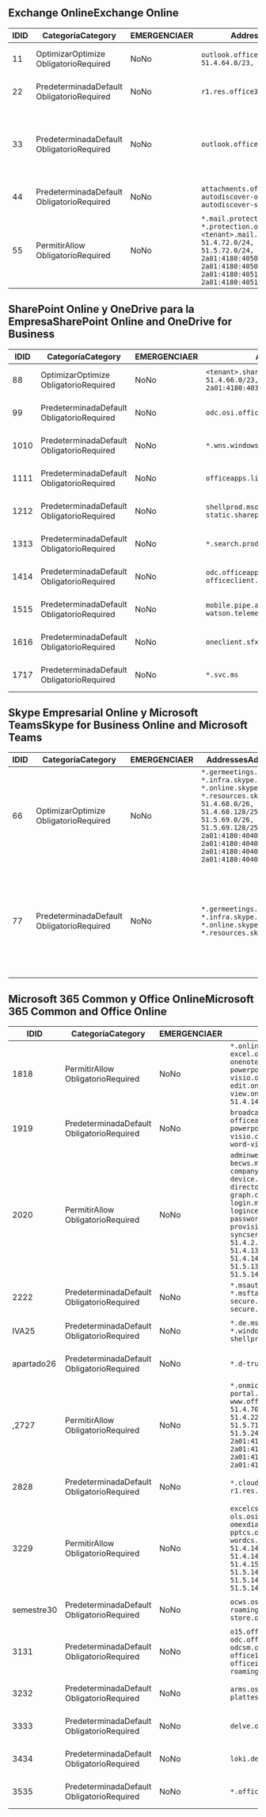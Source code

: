 <!--THIS FILE IS AUTOMATICALLY GENERATED. MANUAL CHANGES WILL BE OVERWRITTEN.-->
<!--Please contact the Office 365 Endpoints team with any questions.-->
<!--Germany endpoints version 2020032700-->
<!--File generated 2020-03-27 11:00:14.2466-->

## <a name="exchange-online"></a><span data-ttu-id="5181e-101">Exchange Online</span><span class="sxs-lookup"><span data-stu-id="5181e-101">Exchange Online</span></span>

<span data-ttu-id="5181e-102">ID</span><span class="sxs-lookup"><span data-stu-id="5181e-102">ID</span></span> | <span data-ttu-id="5181e-103">Categoría</span><span class="sxs-lookup"><span data-stu-id="5181e-103">Category</span></span> | <span data-ttu-id="5181e-104">EMERGENCIA</span><span class="sxs-lookup"><span data-stu-id="5181e-104">ER</span></span> | <span data-ttu-id="5181e-105">Addresses</span><span class="sxs-lookup"><span data-stu-id="5181e-105">Addresses</span></span> | <span data-ttu-id="5181e-106">Puertos</span><span class="sxs-lookup"><span data-stu-id="5181e-106">Ports</span></span>
-- | -------------------- | -- | ------------------------------------------------------------------------------------------------------------------------------------------------------------------------------------------------------------------------------------------------------------ | -------------------------------
<span data-ttu-id="5181e-107">1</span><span class="sxs-lookup"><span data-stu-id="5181e-107">1</span></span> | <span data-ttu-id="5181e-108">Optimizar</span><span class="sxs-lookup"><span data-stu-id="5181e-108">Optimize</span></span><BR><span data-ttu-id="5181e-109">Obligatorio</span><span class="sxs-lookup"><span data-stu-id="5181e-109">Required</span></span> | <span data-ttu-id="5181e-110">No</span><span class="sxs-lookup"><span data-stu-id="5181e-110">No</span></span> | `outlook.office.de`<BR>`51.4.64.0/23, 51.5.64.0/23` | <span data-ttu-id="5181e-111">**TCP:** 443, 80</span><span class="sxs-lookup"><span data-stu-id="5181e-111">**TCP:** 443, 80</span></span>
<span data-ttu-id="5181e-112">2</span><span class="sxs-lookup"><span data-stu-id="5181e-112">2</span></span> | <span data-ttu-id="5181e-113">Predeterminada</span><span class="sxs-lookup"><span data-stu-id="5181e-113">Default</span></span><BR><span data-ttu-id="5181e-114">Obligatorio</span><span class="sxs-lookup"><span data-stu-id="5181e-114">Required</span></span> | <span data-ttu-id="5181e-115">No</span><span class="sxs-lookup"><span data-stu-id="5181e-115">No</span></span> | `r1.res.office365.com` | <span data-ttu-id="5181e-116">**TCP:** 443, 80</span><span class="sxs-lookup"><span data-stu-id="5181e-116">**TCP:** 443, 80</span></span>
<span data-ttu-id="5181e-117">3</span><span class="sxs-lookup"><span data-stu-id="5181e-117">3</span></span> | <span data-ttu-id="5181e-118">Predeterminada</span><span class="sxs-lookup"><span data-stu-id="5181e-118">Default</span></span><BR><span data-ttu-id="5181e-119">Obligatorio</span><span class="sxs-lookup"><span data-stu-id="5181e-119">Required</span></span> | <span data-ttu-id="5181e-120">No</span><span class="sxs-lookup"><span data-stu-id="5181e-120">No</span></span> | `outlook.office.de` | <span data-ttu-id="5181e-121">**TCP:** 143, 25, 587, 993, 995</span><span class="sxs-lookup"><span data-stu-id="5181e-121">**TCP:** 143, 25, 587, 993, 995</span></span>
<span data-ttu-id="5181e-122">4</span><span class="sxs-lookup"><span data-stu-id="5181e-122">4</span></span> | <span data-ttu-id="5181e-123">Predeterminada</span><span class="sxs-lookup"><span data-stu-id="5181e-123">Default</span></span><BR><span data-ttu-id="5181e-124">Obligatorio</span><span class="sxs-lookup"><span data-stu-id="5181e-124">Required</span></span> | <span data-ttu-id="5181e-125">No</span><span class="sxs-lookup"><span data-stu-id="5181e-125">No</span></span> | `attachments.office365-net.de, autodiscover-outlook.office.de, autodiscover-s.outlook.de` | <span data-ttu-id="5181e-126">**TCP:** 443, 80</span><span class="sxs-lookup"><span data-stu-id="5181e-126">**TCP:** 443, 80</span></span>
<span data-ttu-id="5181e-127">5</span><span class="sxs-lookup"><span data-stu-id="5181e-127">5</span></span> | <span data-ttu-id="5181e-128">Permitir</span><span class="sxs-lookup"><span data-stu-id="5181e-128">Allow</span></span><BR><span data-ttu-id="5181e-129">Obligatorio</span><span class="sxs-lookup"><span data-stu-id="5181e-129">Required</span></span> | <span data-ttu-id="5181e-130">No</span><span class="sxs-lookup"><span data-stu-id="5181e-130">No</span></span> | `*.mail.protection.outlook.de, *.protection.outlook.de, <tenant>.mail.protection.outlook.de`<BR>`51.4.72.0/24, 51.4.80.0/27, 51.5.72.0/24, 51.5.80.0/27, 2a01:4180:4050:400::/64, 2a01:4180:4050:800::/64, 2a01:4180:4051:400::/64, 2a01:4180:4051:800::/64` | <span data-ttu-id="5181e-131">**TCP:** 25, 443</span><span class="sxs-lookup"><span data-stu-id="5181e-131">**TCP:** 25, 443</span></span>

## <a name="sharepoint-online-and-onedrive-for-business"></a><span data-ttu-id="5181e-132">SharePoint Online y OneDrive para la Empresa</span><span class="sxs-lookup"><span data-stu-id="5181e-132">SharePoint Online and OneDrive for Business</span></span>

<span data-ttu-id="5181e-133">ID</span><span class="sxs-lookup"><span data-stu-id="5181e-133">ID</span></span> | <span data-ttu-id="5181e-134">Categoría</span><span class="sxs-lookup"><span data-stu-id="5181e-134">Category</span></span> | <span data-ttu-id="5181e-135">EMERGENCIA</span><span class="sxs-lookup"><span data-stu-id="5181e-135">ER</span></span> | <span data-ttu-id="5181e-136">Addresses</span><span class="sxs-lookup"><span data-stu-id="5181e-136">Addresses</span></span> | <span data-ttu-id="5181e-137">Puertos</span><span class="sxs-lookup"><span data-stu-id="5181e-137">Ports</span></span>
-- | -------------------- | -- | ------------------------------------------------------------------------------ | ----------------
<span data-ttu-id="5181e-138">8</span><span class="sxs-lookup"><span data-stu-id="5181e-138">8</span></span> | <span data-ttu-id="5181e-139">Optimizar</span><span class="sxs-lookup"><span data-stu-id="5181e-139">Optimize</span></span><BR><span data-ttu-id="5181e-140">Obligatorio</span><span class="sxs-lookup"><span data-stu-id="5181e-140">Required</span></span> | <span data-ttu-id="5181e-141">No</span><span class="sxs-lookup"><span data-stu-id="5181e-141">No</span></span> | `<tenant>.sharepoint.de`<BR>`51.4.66.0/23, 51.5.66.0/23, 2a01:4180:4030::/44` | <span data-ttu-id="5181e-142">**TCP:** 443, 80</span><span class="sxs-lookup"><span data-stu-id="5181e-142">**TCP:** 443, 80</span></span>
<span data-ttu-id="5181e-143">9</span><span class="sxs-lookup"><span data-stu-id="5181e-143">9</span></span> | <span data-ttu-id="5181e-144">Predeterminada</span><span class="sxs-lookup"><span data-stu-id="5181e-144">Default</span></span><BR><span data-ttu-id="5181e-145">Obligatorio</span><span class="sxs-lookup"><span data-stu-id="5181e-145">Required</span></span> | <span data-ttu-id="5181e-146">No</span><span class="sxs-lookup"><span data-stu-id="5181e-146">No</span></span> | `odc.osi.office.de` | <span data-ttu-id="5181e-147">**TCP:** 443, 80</span><span class="sxs-lookup"><span data-stu-id="5181e-147">**TCP:** 443, 80</span></span>
<span data-ttu-id="5181e-148">10</span><span class="sxs-lookup"><span data-stu-id="5181e-148">10</span></span> | <span data-ttu-id="5181e-149">Predeterminada</span><span class="sxs-lookup"><span data-stu-id="5181e-149">Default</span></span><BR><span data-ttu-id="5181e-150">Obligatorio</span><span class="sxs-lookup"><span data-stu-id="5181e-150">Required</span></span> | <span data-ttu-id="5181e-151">No</span><span class="sxs-lookup"><span data-stu-id="5181e-151">No</span></span> | `*.wns.windows.com` | <span data-ttu-id="5181e-152">**TCP:** 443, 80</span><span class="sxs-lookup"><span data-stu-id="5181e-152">**TCP:** 443, 80</span></span>
<span data-ttu-id="5181e-153">11</span><span class="sxs-lookup"><span data-stu-id="5181e-153">11</span></span> | <span data-ttu-id="5181e-154">Predeterminada</span><span class="sxs-lookup"><span data-stu-id="5181e-154">Default</span></span><BR><span data-ttu-id="5181e-155">Obligatorio</span><span class="sxs-lookup"><span data-stu-id="5181e-155">Required</span></span> | <span data-ttu-id="5181e-156">No</span><span class="sxs-lookup"><span data-stu-id="5181e-156">No</span></span> | `officeapps.live.com` | <span data-ttu-id="5181e-157">**TCP:** 443, 80</span><span class="sxs-lookup"><span data-stu-id="5181e-157">**TCP:** 443, 80</span></span>
<span data-ttu-id="5181e-158">12</span><span class="sxs-lookup"><span data-stu-id="5181e-158">12</span></span> | <span data-ttu-id="5181e-159">Predeterminada</span><span class="sxs-lookup"><span data-stu-id="5181e-159">Default</span></span><BR><span data-ttu-id="5181e-160">Obligatorio</span><span class="sxs-lookup"><span data-stu-id="5181e-160">Required</span></span> | <span data-ttu-id="5181e-161">No</span><span class="sxs-lookup"><span data-stu-id="5181e-161">No</span></span> | `shellprod.msocdn.de, spoprod-a.akamaihd.net, static.sharepointonline.com` | <span data-ttu-id="5181e-162">**TCP:** 443, 80</span><span class="sxs-lookup"><span data-stu-id="5181e-162">**TCP:** 443, 80</span></span>
<span data-ttu-id="5181e-163">13</span><span class="sxs-lookup"><span data-stu-id="5181e-163">13</span></span> | <span data-ttu-id="5181e-164">Predeterminada</span><span class="sxs-lookup"><span data-stu-id="5181e-164">Default</span></span><BR><span data-ttu-id="5181e-165">Obligatorio</span><span class="sxs-lookup"><span data-stu-id="5181e-165">Required</span></span> | <span data-ttu-id="5181e-166">No</span><span class="sxs-lookup"><span data-stu-id="5181e-166">No</span></span> | `*.search.production.de.azuretrafficmanager.de` | <span data-ttu-id="5181e-167">**TCP:** 443</span><span class="sxs-lookup"><span data-stu-id="5181e-167">**TCP:** 443</span></span>
<span data-ttu-id="5181e-168">14</span><span class="sxs-lookup"><span data-stu-id="5181e-168">14</span></span> | <span data-ttu-id="5181e-169">Predeterminada</span><span class="sxs-lookup"><span data-stu-id="5181e-169">Default</span></span><BR><span data-ttu-id="5181e-170">Obligatorio</span><span class="sxs-lookup"><span data-stu-id="5181e-170">Required</span></span> | <span data-ttu-id="5181e-171">No</span><span class="sxs-lookup"><span data-stu-id="5181e-171">No</span></span> | `odc.officeapps.live.com, officeclient.microsoft.com` | <span data-ttu-id="5181e-172">**TCP:** 443, 80</span><span class="sxs-lookup"><span data-stu-id="5181e-172">**TCP:** 443, 80</span></span>
<span data-ttu-id="5181e-173">15</span><span class="sxs-lookup"><span data-stu-id="5181e-173">15</span></span> | <span data-ttu-id="5181e-174">Predeterminada</span><span class="sxs-lookup"><span data-stu-id="5181e-174">Default</span></span><BR><span data-ttu-id="5181e-175">Obligatorio</span><span class="sxs-lookup"><span data-stu-id="5181e-175">Required</span></span> | <span data-ttu-id="5181e-176">No</span><span class="sxs-lookup"><span data-stu-id="5181e-176">No</span></span> | `mobile.pipe.aria.microsoft.com, ssw.live.com, watson.telemetry.microsoft.com` | <span data-ttu-id="5181e-177">**TCP:** 443, 80</span><span class="sxs-lookup"><span data-stu-id="5181e-177">**TCP:** 443, 80</span></span>
<span data-ttu-id="5181e-178">16</span><span class="sxs-lookup"><span data-stu-id="5181e-178">16</span></span> | <span data-ttu-id="5181e-179">Predeterminada</span><span class="sxs-lookup"><span data-stu-id="5181e-179">Default</span></span><BR><span data-ttu-id="5181e-180">Obligatorio</span><span class="sxs-lookup"><span data-stu-id="5181e-180">Required</span></span> | <span data-ttu-id="5181e-181">No</span><span class="sxs-lookup"><span data-stu-id="5181e-181">No</span></span> | `oneclient.sfx.ms` | <span data-ttu-id="5181e-182">**TCP:** 443, 80</span><span class="sxs-lookup"><span data-stu-id="5181e-182">**TCP:** 443, 80</span></span>
<span data-ttu-id="5181e-183">17</span><span class="sxs-lookup"><span data-stu-id="5181e-183">17</span></span> | <span data-ttu-id="5181e-184">Predeterminada</span><span class="sxs-lookup"><span data-stu-id="5181e-184">Default</span></span><BR><span data-ttu-id="5181e-185">Obligatorio</span><span class="sxs-lookup"><span data-stu-id="5181e-185">Required</span></span> | <span data-ttu-id="5181e-186">No</span><span class="sxs-lookup"><span data-stu-id="5181e-186">No</span></span> | `*.svc.ms` | <span data-ttu-id="5181e-187">**TCP:** 443, 80</span><span class="sxs-lookup"><span data-stu-id="5181e-187">**TCP:** 443, 80</span></span>

## <a name="skype-for-business-online-and-microsoft-teams"></a><span data-ttu-id="5181e-188">Skype Empresarial Online y Microsoft Teams</span><span class="sxs-lookup"><span data-stu-id="5181e-188">Skype for Business Online and Microsoft Teams</span></span>

<span data-ttu-id="5181e-189">ID</span><span class="sxs-lookup"><span data-stu-id="5181e-189">ID</span></span> | <span data-ttu-id="5181e-190">Categoría</span><span class="sxs-lookup"><span data-stu-id="5181e-190">Category</span></span> | <span data-ttu-id="5181e-191">EMERGENCIA</span><span class="sxs-lookup"><span data-stu-id="5181e-191">ER</span></span> | <span data-ttu-id="5181e-192">Addresses</span><span class="sxs-lookup"><span data-stu-id="5181e-192">Addresses</span></span> | <span data-ttu-id="5181e-193">Puertos</span><span class="sxs-lookup"><span data-stu-id="5181e-193">Ports</span></span>
-- | -------------------- | -- | ----------------------------------------------------------------------------------------------------------------------------------------------------------------------------------------------------------------------------------------------- | --------------------------------------------------
<span data-ttu-id="5181e-194">6</span><span class="sxs-lookup"><span data-stu-id="5181e-194">6</span></span> | <span data-ttu-id="5181e-195">Optimizar</span><span class="sxs-lookup"><span data-stu-id="5181e-195">Optimize</span></span><BR><span data-ttu-id="5181e-196">Obligatorio</span><span class="sxs-lookup"><span data-stu-id="5181e-196">Required</span></span> | <span data-ttu-id="5181e-197">No</span><span class="sxs-lookup"><span data-stu-id="5181e-197">No</span></span> | `*.germeetings.skype.de, *.infra.skype.de, *.online.skype.de, *.resources.skype.de`<BR>`51.4.68.0/26, 51.4.68.128/25, 51.5.69.0/26, 51.5.69.128/25, 2a01:4180:4040:1::/64, 2a01:4180:4040:2::/64, 2a01:4180:4040:7::/64, 2a01:4180:4040:8::/64` | <span data-ttu-id="5181e-198">**TCP:** 443, 80</span><span class="sxs-lookup"><span data-stu-id="5181e-198">**TCP:** 443, 80</span></span><BR><span data-ttu-id="5181e-199">**UDP:** 3478</span><span class="sxs-lookup"><span data-stu-id="5181e-199">**UDP:** 3478</span></span>
<span data-ttu-id="5181e-200">7</span><span class="sxs-lookup"><span data-stu-id="5181e-200">7</span></span> | <span data-ttu-id="5181e-201">Predeterminada</span><span class="sxs-lookup"><span data-stu-id="5181e-201">Default</span></span><BR><span data-ttu-id="5181e-202">Obligatorio</span><span class="sxs-lookup"><span data-stu-id="5181e-202">Required</span></span> | <span data-ttu-id="5181e-203">No</span><span class="sxs-lookup"><span data-stu-id="5181e-203">No</span></span> | `*.germeetings.skype.de, *.infra.skype.de, *.online.skype.de, *.resources.skype.de` | <span data-ttu-id="5181e-204">**TCP:** 5061, 50000-59999</span><span class="sxs-lookup"><span data-stu-id="5181e-204">**TCP:** 5061, 50000-59999</span></span><BR><span data-ttu-id="5181e-205">**UDP:** 50000-59999</span><span class="sxs-lookup"><span data-stu-id="5181e-205">**UDP:** 50000-59999</span></span>

## <a name="microsoft-365-common-and-office-online"></a><span data-ttu-id="5181e-206">Microsoft 365 Common y Office Online</span><span class="sxs-lookup"><span data-stu-id="5181e-206">Microsoft 365 Common and Office Online</span></span>

<span data-ttu-id="5181e-207">ID</span><span class="sxs-lookup"><span data-stu-id="5181e-207">ID</span></span> | <span data-ttu-id="5181e-208">Categoría</span><span class="sxs-lookup"><span data-stu-id="5181e-208">Category</span></span> | <span data-ttu-id="5181e-209">EMERGENCIA</span><span class="sxs-lookup"><span data-stu-id="5181e-209">ER</span></span> | <span data-ttu-id="5181e-210">Addresses</span><span class="sxs-lookup"><span data-stu-id="5181e-210">Addresses</span></span> | <span data-ttu-id="5181e-211">Puertos</span><span class="sxs-lookup"><span data-stu-id="5181e-211">Ports</span></span>
-- | ------------------- | -- | -------------------------------------------------------------------------------------------------------------------------------------------------------------------------------------------------------------------------------------------------------------------------------------------------------------------------------------------------------------------------------------------------------------------------------------------------------------------------------------------------------------------------------------------------------------------------------------------------------------------------- | ----------------
<span data-ttu-id="5181e-212">18</span><span class="sxs-lookup"><span data-stu-id="5181e-212">18</span></span> | <span data-ttu-id="5181e-213">Permitir</span><span class="sxs-lookup"><span data-stu-id="5181e-213">Allow</span></span><BR><span data-ttu-id="5181e-214">Obligatorio</span><span class="sxs-lookup"><span data-stu-id="5181e-214">Required</span></span> | <span data-ttu-id="5181e-215">No</span><span class="sxs-lookup"><span data-stu-id="5181e-215">No</span></span> | `*.online.office.de, broadcast.online.office.de, excel.online.office.de, onenote.online.office.de, powerpoint.online.office.de, visio.online.office.de, word-edit.online.office.de, word-view.online.office.de`<BR>`51.4.144.200/32, 51.5.149.3/32, 51.18.16.0/23` | <span data-ttu-id="5181e-216">**TCP:** 443</span><span class="sxs-lookup"><span data-stu-id="5181e-216">**TCP:** 443</span></span>
<span data-ttu-id="5181e-217">19</span><span class="sxs-lookup"><span data-stu-id="5181e-217">19</span></span> | <span data-ttu-id="5181e-218">Predeterminada</span><span class="sxs-lookup"><span data-stu-id="5181e-218">Default</span></span><BR><span data-ttu-id="5181e-219">Obligatorio</span><span class="sxs-lookup"><span data-stu-id="5181e-219">Required</span></span> | <span data-ttu-id="5181e-220">No</span><span class="sxs-lookup"><span data-stu-id="5181e-220">No</span></span> | `broadcast.cdn.office.de, excel.cdn.office.de, officeapps.cdn.office.de, onenote.cdn.office.de, powerpoint.cdn.office.de, view.cdn.office.de, visio.cdn.office.de, word-edit.cdn.office.de, word-view.cdn.office.de` | <span data-ttu-id="5181e-221">**TCP:** 443</span><span class="sxs-lookup"><span data-stu-id="5181e-221">**TCP:** 443</span></span>
<span data-ttu-id="5181e-222">20</span><span class="sxs-lookup"><span data-stu-id="5181e-222">20</span></span> | <span data-ttu-id="5181e-223">Permitir</span><span class="sxs-lookup"><span data-stu-id="5181e-223">Allow</span></span><BR><span data-ttu-id="5181e-224">Obligatorio</span><span class="sxs-lookup"><span data-stu-id="5181e-224">Required</span></span> | <span data-ttu-id="5181e-225">No</span><span class="sxs-lookup"><span data-stu-id="5181e-225">No</span></span> | `adminwebservice.microsoftonline.de, becws.microsoftonline.de, companymanager.microsoftonline.de, device.login.microsoftonline.de, directoryprovisioning.cloudapi.de, graph.cloudapi.de, graph.microsoft.de, login.microsoftonline.de, logincert.microsoftonline.de, pas.cloudapi.de, passwordreset.activedirectory.microsoftazure.de, provisioningapi.microsoftonline.de, syncservice.microsoftonline.de`<BR>`51.4.2.10/32, 51.4.71.61/32, 51.4.136.38/31, 51.4.136.40/31, 51.4.136.42/32, 51.4.146.38/32, 51.4.146.206/32, 51.5.16.7/32, 51.5.71.22/32, 51.5.136.32/30, 51.5.136.36/32, 51.5.145.29/32, 51.5.145.122/32` | <span data-ttu-id="5181e-226">**TCP:** 443, 80</span><span class="sxs-lookup"><span data-stu-id="5181e-226">**TCP:** 443, 80</span></span>
<span data-ttu-id="5181e-227">22</span><span class="sxs-lookup"><span data-stu-id="5181e-227">22</span></span> | <span data-ttu-id="5181e-228">Predeterminada</span><span class="sxs-lookup"><span data-stu-id="5181e-228">Default</span></span><BR><span data-ttu-id="5181e-229">Obligatorio</span><span class="sxs-lookup"><span data-stu-id="5181e-229">Required</span></span> | <span data-ttu-id="5181e-230">No</span><span class="sxs-lookup"><span data-stu-id="5181e-230">No</span></span> | `*.msauth.net, *.msauthimages.de, *.msftauth.net, *.msftauthimages.de, secure.aadcdn.microsoftonline-p.com, secure.aadcdn.microsoftonline-p.de` | <span data-ttu-id="5181e-231">**TCP:** 443, 80</span><span class="sxs-lookup"><span data-stu-id="5181e-231">**TCP:** 443, 80</span></span>
<span data-ttu-id="5181e-232">IVA</span><span class="sxs-lookup"><span data-stu-id="5181e-232">25</span></span> | <span data-ttu-id="5181e-233">Predeterminada</span><span class="sxs-lookup"><span data-stu-id="5181e-233">Default</span></span><BR><span data-ttu-id="5181e-234">Obligatorio</span><span class="sxs-lookup"><span data-stu-id="5181e-234">Required</span></span> | <span data-ttu-id="5181e-235">No</span><span class="sxs-lookup"><span data-stu-id="5181e-235">No</span></span> | `*.de.msods.nsatc.net, *.office.de.akadns.net, *.windows.de.nsatc.net, officehome.msocdn.de, shellprod.msocdn.com` | <span data-ttu-id="5181e-236">**TCP:** 443, 80</span><span class="sxs-lookup"><span data-stu-id="5181e-236">**TCP:** 443, 80</span></span>
<span data-ttu-id="5181e-237">apartado</span><span class="sxs-lookup"><span data-stu-id="5181e-237">26</span></span> | <span data-ttu-id="5181e-238">Predeterminada</span><span class="sxs-lookup"><span data-stu-id="5181e-238">Default</span></span><BR><span data-ttu-id="5181e-239">Obligatorio</span><span class="sxs-lookup"><span data-stu-id="5181e-239">Required</span></span> | <span data-ttu-id="5181e-240">No</span><span class="sxs-lookup"><span data-stu-id="5181e-240">No</span></span> | `*.d-trust.net` | <span data-ttu-id="5181e-241">**TCP:** 443, 80</span><span class="sxs-lookup"><span data-stu-id="5181e-241">**TCP:** 443, 80</span></span>
<span data-ttu-id="5181e-242">,27</span><span class="sxs-lookup"><span data-stu-id="5181e-242">27</span></span> | <span data-ttu-id="5181e-243">Permitir</span><span class="sxs-lookup"><span data-stu-id="5181e-243">Allow</span></span><BR><span data-ttu-id="5181e-244">Obligatorio</span><span class="sxs-lookup"><span data-stu-id="5181e-244">Required</span></span> | <span data-ttu-id="5181e-245">No</span><span class="sxs-lookup"><span data-stu-id="5181e-245">No</span></span> | `*.onmicrosoft.de, *.osi.office.de, office.de, portal.office.de, webshell.suite.office.de, www.office.de`<BR>`51.4.70.0/24, 51.4.71.0/24, 51.4.226.115/32, 51.4.227.178/32, 51.4.230.178/32, 51.5.70.0/24, 51.5.71.0/24, 51.5.147.48/32, 51.5.242.163/32, 51.5.245.67/32, 2a01:4180:2001::2/128, 2a01:4180:2001::92/128, 2a01:4180:2001::234/128, 2a01:4180:2001::3b8/128, 2a01:4180:2401::5/128, 2a01:4180:2401::11f/128, 2a01:4180:2401::33b/128, 2a01:4180:2401::55b/128` | <span data-ttu-id="5181e-246">**TCP:** 443, 80</span><span class="sxs-lookup"><span data-stu-id="5181e-246">**TCP:** 443, 80</span></span>
<span data-ttu-id="5181e-247">28</span><span class="sxs-lookup"><span data-stu-id="5181e-247">28</span></span> | <span data-ttu-id="5181e-248">Predeterminada</span><span class="sxs-lookup"><span data-stu-id="5181e-248">Default</span></span><BR><span data-ttu-id="5181e-249">Obligatorio</span><span class="sxs-lookup"><span data-stu-id="5181e-249">Required</span></span> | <span data-ttu-id="5181e-250">No</span><span class="sxs-lookup"><span data-stu-id="5181e-250">No</span></span> | `*.cloudfront.net, prod.msocdn.de, r1.res.office365.com, shellprod.msocdn.de` | <span data-ttu-id="5181e-251">**TCP:** 443, 80</span><span class="sxs-lookup"><span data-stu-id="5181e-251">**TCP:** 443, 80</span></span>
<span data-ttu-id="5181e-252">32</span><span class="sxs-lookup"><span data-stu-id="5181e-252">29</span></span> | <span data-ttu-id="5181e-253">Permitir</span><span class="sxs-lookup"><span data-stu-id="5181e-253">Allow</span></span><BR><span data-ttu-id="5181e-254">Obligatorio</span><span class="sxs-lookup"><span data-stu-id="5181e-254">Required</span></span> | <span data-ttu-id="5181e-255">No</span><span class="sxs-lookup"><span data-stu-id="5181e-255">No</span></span> | `excelcs.osi.office.de, excelps.osi.office.de, ols.osi.office.de, omexdiagnostics.osi.office.de, pptcs.osi.office.de, pptps.osi.office.de, wordcs.osi.office.de, wordps.osi.office.de`<BR>`51.4.144.41/32, 51.4.144.174/32, 51.4.145.38/32, 51.4.147.81/32, 51.4.147.233/32, 51.4.148.12/32, 51.4.150.145/32, 51.5.147.242/32, 51.5.149.100/32, 51.5.149.119/32, 51.5.149.123/32, 51.5.149.180/32, 51.5.149.186/32, 51.18.0.0/21` | <span data-ttu-id="5181e-256">**TCP:** 443, 80</span><span class="sxs-lookup"><span data-stu-id="5181e-256">**TCP:** 443, 80</span></span>
<span data-ttu-id="5181e-257">semestre</span><span class="sxs-lookup"><span data-stu-id="5181e-257">30</span></span> | <span data-ttu-id="5181e-258">Predeterminada</span><span class="sxs-lookup"><span data-stu-id="5181e-258">Default</span></span><BR><span data-ttu-id="5181e-259">Obligatorio</span><span class="sxs-lookup"><span data-stu-id="5181e-259">Required</span></span> | <span data-ttu-id="5181e-260">No</span><span class="sxs-lookup"><span data-stu-id="5181e-260">No</span></span> | `ocws.osi.office.de, odc.osi.office.de, roaming.osi.office.de, sharepoint.de, store.office.de` | <span data-ttu-id="5181e-261">**TCP:** 443, 80</span><span class="sxs-lookup"><span data-stu-id="5181e-261">**TCP:** 443, 80</span></span>
<span data-ttu-id="5181e-262">31</span><span class="sxs-lookup"><span data-stu-id="5181e-262">31</span></span> | <span data-ttu-id="5181e-263">Predeterminada</span><span class="sxs-lookup"><span data-stu-id="5181e-263">Default</span></span><BR><span data-ttu-id="5181e-264">Obligatorio</span><span class="sxs-lookup"><span data-stu-id="5181e-264">Required</span></span> | <span data-ttu-id="5181e-265">No</span><span class="sxs-lookup"><span data-stu-id="5181e-265">No</span></span> | `o15.officeredir.microsoft.com, odc.officeapps.live.com, odcsm.officeapps.live.com, office.microsoft.com, office15client.microsoft.com, officeimg.vo.msecnd.net, roaming.officeapps.live.com` | <span data-ttu-id="5181e-266">**TCP:** 443, 80</span><span class="sxs-lookup"><span data-stu-id="5181e-266">**TCP:** 443, 80</span></span>
<span data-ttu-id="5181e-267">32</span><span class="sxs-lookup"><span data-stu-id="5181e-267">32</span></span> | <span data-ttu-id="5181e-268">Predeterminada</span><span class="sxs-lookup"><span data-stu-id="5181e-268">Default</span></span><BR><span data-ttu-id="5181e-269">Obligatorio</span><span class="sxs-lookup"><span data-stu-id="5181e-269">Required</span></span> | <span data-ttu-id="5181e-270">No</span><span class="sxs-lookup"><span data-stu-id="5181e-270">No</span></span> | `arms.osi.office.de, manage.osi.office.de, plattest.osi.office.de` | <span data-ttu-id="5181e-271">**TCP:** 443, 80</span><span class="sxs-lookup"><span data-stu-id="5181e-271">**TCP:** 443, 80</span></span>
<span data-ttu-id="5181e-272">33</span><span class="sxs-lookup"><span data-stu-id="5181e-272">33</span></span> | <span data-ttu-id="5181e-273">Predeterminada</span><span class="sxs-lookup"><span data-stu-id="5181e-273">Default</span></span><BR><span data-ttu-id="5181e-274">Obligatorio</span><span class="sxs-lookup"><span data-stu-id="5181e-274">Required</span></span> | <span data-ttu-id="5181e-275">No</span><span class="sxs-lookup"><span data-stu-id="5181e-275">No</span></span> | `delve.office.de, res.delve.office.com` | <span data-ttu-id="5181e-276">**TCP:** 443</span><span class="sxs-lookup"><span data-stu-id="5181e-276">**TCP:** 443</span></span>
<span data-ttu-id="5181e-277">34</span><span class="sxs-lookup"><span data-stu-id="5181e-277">34</span></span> | <span data-ttu-id="5181e-278">Predeterminada</span><span class="sxs-lookup"><span data-stu-id="5181e-278">Default</span></span><BR><span data-ttu-id="5181e-279">Obligatorio</span><span class="sxs-lookup"><span data-stu-id="5181e-279">Required</span></span> | <span data-ttu-id="5181e-280">No</span><span class="sxs-lookup"><span data-stu-id="5181e-280">No</span></span> | `loki.delve.office.de, lpcres.delve.office.com` | <span data-ttu-id="5181e-281">**TCP:** 443</span><span class="sxs-lookup"><span data-stu-id="5181e-281">**TCP:** 443</span></span>
<span data-ttu-id="5181e-282">35</span><span class="sxs-lookup"><span data-stu-id="5181e-282">35</span></span> | <span data-ttu-id="5181e-283">Predeterminada</span><span class="sxs-lookup"><span data-stu-id="5181e-283">Default</span></span><BR><span data-ttu-id="5181e-284">Obligatorio</span><span class="sxs-lookup"><span data-stu-id="5181e-284">Required</span></span> | <span data-ttu-id="5181e-285">No</span><span class="sxs-lookup"><span data-stu-id="5181e-285">No</span></span> | `*.office.de` | <span data-ttu-id="5181e-286">**TCP:** 443, 80</span><span class="sxs-lookup"><span data-stu-id="5181e-286">**TCP:** 443, 80</span></span>
